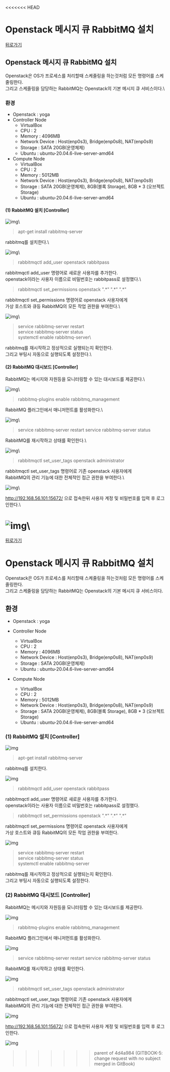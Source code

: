 <<<<<<< HEAD
# Openstack 메시지 큐 RabbitMQ 설치

[뒤로가기](../../)

## Openstack 메시지 큐 RabbitMQ 설치

Openstack은 OS가 프로세스를 처리할때 스케줄링을 하는것처럼 모든 명령어를 스케줄링한다.\
그리고 스케줄링을 담당하는 RabbitMQ는 Openstack의 기본 메시지 큐 서비스이다.\


### 환경

* Openstack : yoga
* Controller Node
  * VirtualBox
  * CPU : 2
  * Memory : 4096MB
  * Network Device : Host(enp0s3), Bridge(enp0s8), NAT(enp0s9)
  * Storage : SATA 20GB(운영체제)
  * Ubuntu : ubuntu-20.04.6-live-server-amd64
* Compute Node
  * VirtualBox
  * CPU : 2
  * Memory : 5012MB
  * Network Device : Host(enp0s3), Bridge(enp0s8), NAT(enp0s9)
  * Storage : SATA 20GB(운영체제), 8GB(블록 Storage), 8GB \* 3 (오브젝트 Storage)
  * Ubuntu : ubuntu-20.04.6-live-server-amd64

#### (1) RabbitMQ 설치 \[Controller]

![img](../Img/openstack\_67.png)\


> apt-get install rabbitmq-server

rabbitmq를 설치한다.\


![img](../Img/openstack\_68.png)\


> rabbitmqctl add\_user openstack rabbitpass

rabbitmqctl add\_user 명령어로 새로운 사용자를 추가한다.\
openstack이라는 사용자 이름으로 비밀번호는 rabbitpass로 설정했다.\


> rabbitmqctl set\_permissions openstack ".\*" ".\*" ".\*"

rabbitmqctl set\_permissions 명령어로 openstack 사용자에게\
가상 호스트와 큐등 RabbitMQ의 모든 작업 권한을 부여한다.\


![img](../Img/openstack\_69.png)\


> service rabbitmq-server restart\
> service rabbitmq-server status\
> systemctl enable rabbitmq-server\
>

rabbitmq를 재시작하고 정상적으로 실행되는지 확인한다.\
그리고 부팅시 자동으로 실행되도록 설정한다.\


#### (2) RabbitMQ 대시보드 \[Controller]

RabbitMQ는 메시지와 자원등을 모니터링할 수 있는 대시보드를 제공한다.\


![img](../Img/openstack\_70.png)\


> rabbitmq-plugins enable rabbitmq\_management

RabbitMQ 플러그인에서 매니저먼트를 활성화한다.\


![img](../Img/openstack\_71.png)\


> service rabbitmq-server restart service rabbitmq-server status

RabbitMQ를 재시작하고 상태를 확인한다.\


![img](../Img/openstack\_72.png)\


> rabbitmqctl set\_user\_tags openstack administrator

rabbitmqctl set\_user\_tags 명령어로 기존 openstack 사용자에게\
RabbitMQ의 관리 기능에 대한 전체적인 접근 권한을 부여한다.\


![img](../Img/openstack\_73.png)\


http://192.168.56.101:15672/ 으로 접속한뒤 사용자 계정 및 비밀번호를 입력 후 로그인한다.\


![img](../Img/openstack\_74.png)\
=======
[뒤로가기](../../README.md)

# Openstack 메시지 큐 RabbitMQ 설치

Openstack은 OS가 프로세스를 처리할때 스케줄링을 하는것처럼
모든 명령어를 스케줄링한다.<br>
그리고 스케줄링을 담당하는 RabbitMQ는 Openstack의 기본 메시지 큐 서비스이다.<br>

## 환경

- Openstack : yoga
- Controller Node

  - VirtualBox
  - CPU : 2
  - Memory : 4096MB
  - Network Device : Host(enp0s3), Bridge(enp0s8), NAT(enp0s9)
  - Storage : SATA 20GB(운영체제)
  - Ubuntu : ubuntu-20.04.6-live-server-amd64

- Compute Node
  - VirtualBox
  - CPU : 2
  - Memory : 5012MB
  - Network Device : Host(enp0s3), Bridge(enp0s8), NAT(enp0s9)
  - Storage : SATA 20GB(운영체제), 8GB(블록 Storage), 8GB \* 3 (오브젝트 Storage)
  - Ubuntu : ubuntu-20.04.6-live-server-amd64

### (1) RabbitMQ 설치 [Controller]

![img](../Img/openstack_67.png)<br>

> apt-get install rabbitmq-server

rabbitmq를 설치한다.<br>

![img](../Img/openstack_68.png)<br>

> rabbitmqctl add_user openstack rabbitpass

rabbitmqctl add_user 명령어로 새로운 사용자를 추가한다.<br>
openstack이라는 사용자 이름으로 비밀번호는 rabbitpass로 설정했다.<br>

> rabbitmqctl set_permissions openstack ".\*" ".\*" ".\*"

rabbitmqctl set_permissions 명령어로 openstack 사용자에게<br> 가상 호스트와 큐등 RabbitMQ의 모든 작업 권한을 부여한다.<br>

![img](../Img/openstack_69.png)<br>

> service rabbitmq-server restart<br>
> service rabbitmq-server status<br>
> systemctl enable rabbitmq-server<br>

rabbitmq를 재시작하고 정상적으로 실행되는지 확인한다.<br>
그리고 부팅시 자동으로 실행되도록 설정한다.<br>

### (2) RabbitMQ 대시보드 [Controller]

RabbitMQ는 메시지와 자원등을 모니터링할 수 있는 대시보드를 제공한다.<br>

![img](../Img/openstack_70.png)<br>

> rabbitmq-plugins enable rabbitmq_management

RabbitMQ 플러그인에서 매니저먼트를 활성화한다.<br>

![img](../Img/openstack_71.png)<br>

> service rabbitmq-server restart
> service rabbitmq-server status

RabbitMQ를 재시작하고 상태를 확인한다.<br>

![img](../Img/openstack_72.png)<br>

> rabbitmqctl set_user_tags openstack administrator

rabbitmqctl set_user_tags 명령어로 기존 openstack 사용자에게<br>
RabbitMQ의 관리 기능에 대한 전체적인 접근 권한을 부여한다.<br>

![img](../Img/openstack_73.png)<br>

http://192.168.56.101:15672/ 으로 접속한뒤
사용자 계정 및 비밀번호를 입력 후 로그인한다.<br>

![img](../Img/openstack_74.png)<br>
>>>>>>> parent of 4d4a984 (GITBOOK-5: change request with no subject merged in GitBook)
